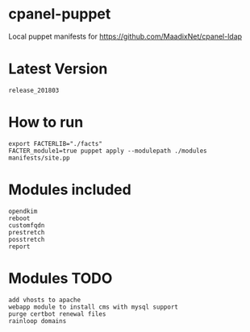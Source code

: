 # cpanel-puppet
Local puppet manifests for https://github.com/MaadixNet/cpanel-ldap

# Latest Version
    release_201803

# How to run

    export FACTERLIB="./facts"
    FACTER_module1=true puppet apply --modulepath ./modules manifests/site.pp

# Modules included

    opendkim
    reboot
    customfqdn
    prestretch
    posstretch
    report

# Modules TODO

    add vhosts to apache
    webapp module to install cms with mysql support
    purge certbot renewal files
    rainloop domains

